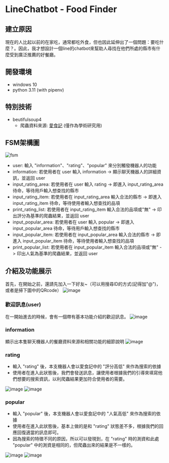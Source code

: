 # LineChatbot - Food Finder

## 建立原因

現在的人比起以前的在家吃，通常都吃外食，但也因此延伸出了一個問題：要吃什麼？。因此，我才想設計一個line的chatbot來幫助人尋找在他們所處的縣市有什麼受到廣泛推薦的好餐廳。

## 開發環境

- windows 10
- python 3.11 (with pipenv)

## 特別技術

- beutifulsoup4
  - 爬蟲資料來源:  [愛食記](https://ifoodie.tw/) (僅作為學術研究用)

## FSM架構圖
![fsm](https://user-images.githubusercontent.com/74038554/209526491-0fe7c3ec-d7ff-4774-97fd-45de5a9eb77f.png)

- user: 輸入 "information"、"rating"、"popular" 來分別觸發機器人的功能
- information: 若使用者在 user 輸入 information -> 顯示聊天機器人的詳細資訊，並返回 user
- input_rating_area: 若使用者在 user 輸入 rating -> 即進入 input_rating_area 待命，等待用戶輸入想查找的縣市
- input_rating_item: 若使用者在 input_rating_area 輸入合法的縣市 -> 即進入 input_rating_item 待命，等待使用者輸入想查找的品項
- print_rating_list: 若使用者在 input_rating_item 輸入合法的品項或"無" -> 印出評分為基準的爬蟲結果，並返回 user
- input_popular_area: 若使用者在 user 輸入 popular -> 即進入 input_popular_area 待命，等待用戶輸入想查找的縣市
- input_popular_item: 若使用者在 input_popular_area 輸入合法的縣市 -> 即進入 input_popular_item 待命，等待使用者輸入想查找的品項
- print_popular_list: 若使用者在 input_popular_item 輸入合法的品項或"無" -> 印出人氣為基準的爬蟲結果，並返回 user

## 介紹及功能展示

首先，在開始之前，還請先加入一下好友~（可以用搜尋ID的方式(記得加"@")，或者是掃下圖中的QRcode）
![image](https://user-images.githubusercontent.com/74038554/209492743-f63bf328-f19a-45a2-a893-d8d144c0fe47.png)

### 歡迎訊息(user)

在一開始進去的時候，會有一個帶有基本功能介紹的歡迎訊息。
![image](https://user-images.githubusercontent.com/74038554/209519612-a95d8921-4a1b-4fbd-bb36-251b92be8e90.png)

### information
顯示出本隻聊天機器人的餐廳資料來源和相關功能的細節說明
![image](https://user-images.githubusercontent.com/74038554/209529639-b986f428-dcf4-405e-9c90-e62270ab6b08.png)

### rating
- 輸入 "rating" 後，本支機器人會以愛食記中的 "評分高低" 來作為搜索的依據
- 使用者在進入此狀態後，我們會發送訊息，讓使用者根據我們的引導來填寫他們想要的搜索資訊，以利爬蟲結果更加符合使用者的需要。

![image](https://user-images.githubusercontent.com/74038554/209549506-70ecf254-4068-4653-b086-3f845fbb66cc.png)
![image](https://user-images.githubusercontent.com/74038554/209549535-a514c002-3048-41e4-9b30-2de7257aa914.png)

### popular
- 輸入 "popular" 後，本支機器人會以愛食記中的 "人氣高低" 來作為搜索的依據
- 使用者在進入此狀態後，基本上做的是和 "rating" 狀態差不多，根據我們的回應回復適當的訊息即可。
- 因為搜索的特徵不同的原因，所以可以發現到，在 "rating" 時的測資和此處 "popular" 中的測資是相同的，但爬蟲出來的結果是不一樣的。

![image](https://user-images.githubusercontent.com/74038554/209549964-a09efed8-736f-4b68-904a-5840eed8ab19.png)
![image](https://user-images.githubusercontent.com/74038554/209549984-ff4b237f-0e61-472d-bffd-1a35f8ee4005.png)
